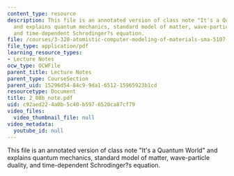 ```yaml
---
content_type: resource
description: This file is an annotated version of class note "It's a Quantum World"
  and explains quantum mechanics, standard model of matter, wave-particle duality,
  and time-dependent Schrodinger?s equation.
file: /courses/3-320-atomistic-computer-modeling-of-materials-sma-5107-spring-2005/c92aed224a0b5c40b5976520ca87cf79_2_08b_note.pdf
file_type: application/pdf
learning_resource_types:
- Lecture Notes
ocw_type: OCWFile
parent_title: Lecture Notes
parent_type: CourseSection
parent_uid: 15296d54-84c9-9da1-6512-15965923b1cd
resourcetype: Document
title: 2_08b_note.pdf
uid: c92aed22-4a0b-5c40-b597-6520ca87cf79
video_files:
  video_thumbnail_file: null
video_metadata:
  youtube_id: null
---
```

This file is an annotated version of class note "It's a Quantum World" and explains quantum mechanics, standard model of matter, wave-particle duality, and time-dependent Schrodinger?s equation.

